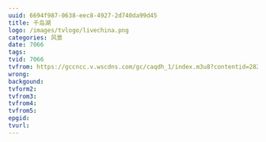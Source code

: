 ```yaml
---
uuid: 6694f987-0638-eec8-4927-2d740da99d45
title: 千岛湖
logo: /images/tvlogo/livechina.png
categories: 风景
date: 7066
tags:
tvid: 7066
tvfrom: https://gccncc.v.wscdns.com/gc/caqdh_1/index.m3u8?contentid=2820180516001
wrong:
backgound:
tvform2:
tvfrom3:
tvfrom4:
tvfrom5:
epgid:
tvurl:
---
```

